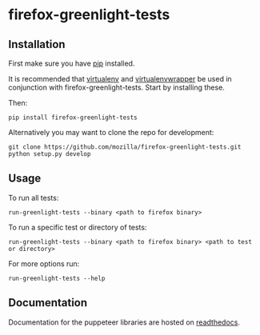 firefox-greenlight-tests
========================

Installation
------------

First make sure you have [pip](http://pip.readthedocs.org/en/latest/installing.html) installed.

It is recommended that [virtualenv](http://virtualenv.readthedocs.org/en/latest/virtualenv.html#installation) and [virtualenvwrapper](http://virtualenvwrapper.readthedocs.org/en/latest/) be used in conjunction with firefox-greenlight-tests. Start by installing these.

Then:

    pip install firefox-greenlight-tests

Alternatively you may want to clone the repo for development:

    git clone https://github.com/mozilla/firefox-greenlight-tests.git
    python setup.py develop


Usage
-----

To run all tests:

    run-greenlight-tests --binary <path to firefox binary>

To run a specific test or directory of tests:

    run-greenlight-tests --binary <path to firefox binary> <path to test or directory>

For more options run:

    run-greenlight-tests --help

Documentation
-------------

Documentation for the puppeteer libraries are hosted on [readthedocs](http://firefox-puppeteer.readthedocs.org/en/latest/).
